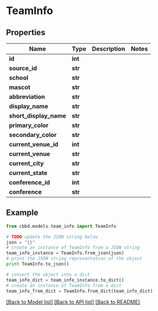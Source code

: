 # TeamInfo


## Properties
Name | Type | Description | Notes
------------ | ------------- | ------------- | -------------
**id** | **int** |  | 
**source_id** | **str** |  | 
**school** | **str** |  | 
**mascot** | **str** |  | 
**abbreviation** | **str** |  | 
**display_name** | **str** |  | 
**short_display_name** | **str** |  | 
**primary_color** | **str** |  | 
**secondary_color** | **str** |  | 
**current_venue_id** | **int** |  | 
**current_venue** | **str** |  | 
**current_city** | **str** |  | 
**current_state** | **str** |  | 
**conference_id** | **int** |  | 
**conference** | **str** |  | 

## Example

```python
from cbbd.models.team_info import TeamInfo

# TODO update the JSON string below
json = "{}"
# create an instance of TeamInfo from a JSON string
team_info_instance = TeamInfo.from_json(json)
# print the JSON string representation of the object
print TeamInfo.to_json()

# convert the object into a dict
team_info_dict = team_info_instance.to_dict()
# create an instance of TeamInfo from a dict
team_info_from_dict = TeamInfo.from_dict(team_info_dict)
```
[[Back to Model list]](../README.md#documentation-for-models) [[Back to API list]](../README.md#documentation-for-api-endpoints) [[Back to README]](../README.md)


